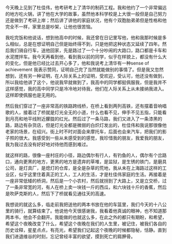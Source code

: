 今天晚上见到了杜佳伟，他考研考上了清华的制药工程。我和他约了一个非常偏远的地方吃火锅，讲了他在大学的故事，虽然他本科学校是上大很一般但是自己努力还是做到了考研上岸；然后讲了讲他的家庭状况，他有个双胞胎弟弟但是性格和他完全不一样，家里总是吵架，让他也很苦恼。

我吃完饭和他说话，想到他高中的时候，我还曾在日记里写他，他和我那时候是多么相似，总是在想证明自己但是始终得不到，只是他把这种状态又延续了四年。然后我们骑自行车，送他回家，先是路过了一个十分吵闹的大路口，路口都是卡车和水泥搅拌车。我今天再看到他，看到我以前的同学，似乎在样貌上，都没有什么大的变化，但是他已经比过去开心多了，他和我说考上清华有一种sense of achievement 我表示赞同，证明自己完了当然就能做别的事情了。但是我又忽然想到，还有另一种证明，在人际关系上的证明，受欢迎，受认可，他还没有做到，所以我给他讲了这个，他说我早就做到了，我高中的同学都挺佩服我，但是我并不这样感觉，我的高中同学只是冷冷地对待我，他们在人际关系上从未接纳我进入。这样即使佩服也是无用的。

然后我们穿过了一座非常高的铁路跨线桥，在桥上看到两列高铁，还有摆着音响唱歌的人，接着过了桥就是灯光全无的小道，什么也看不见，伸手不见五指，只能看到月亮和地平线附近朦胧的红光。然后过了一条马路，我们又进入了一条漆黑的路，路边有杂货店，但是灯光全都是微弱的白炽灯发出的，杜佳伟和我说那很像他老家的场景，在绍兴。街上时不时对面会来摩托车，后面也会来汽车，把我们的影子照的很大。我感受到一些从未感受到的感觉，我珍惜我的朋友，我爱我的朋友，我为我过去没有好好地对待他而感到难过。

就这样的路，很像一座村庄的小径，路边偶尔有行人，有钓鱼的人，偶尔有个岔路口，通向更黑的地方，更黑的地方是遗弃的草堆，是监狱，是生锈的铁门，是磨具公司，是灯具厂，是熄灯的仓库，是全是杂草的荒地，我从未在上海路过这样的工业区，似乎这里住着真正的工人，工人的生活，才是杜佳伟家庭的生活。再接着是一座非常低矮的桥洞，然后是一个小农村，然后就拐到了大路上，又是立交桥，过了一条非常宽的河，有人在桥上卖一块钱一斤的西瓜，和六块钱十斤的香蕉，然后是吹萨克斯的人，然后下了桥就看见通往天的高速。

我想说的就这么多，临走前我把送他的两本书放在他的车篮里，我们今天的十八公里的骑行，就算结束了。他说他今天很感谢我，我看着他真诚的眼神，也不知道那两本书，他会不会翻开。我能做的也就这么多，在此之外的都只有期盼，和希望，希望这个夜晚改变了什么，希望这个夜晚在我们的人生里，被记住，被我们各自的历史诠释，星星点点，有亮光，希望我们记起这个夜晚的时候都隐秘，恬静。直到我们进退维谷的时刻，忘记曾经丰富的欲望，摸到死亡的肩胛骨。